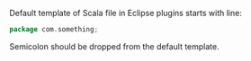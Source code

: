 Default template of Scala file in Eclipse plugins starts with line:

```scala
package com.something;
```

Semicolon should be dropped from the default template.
